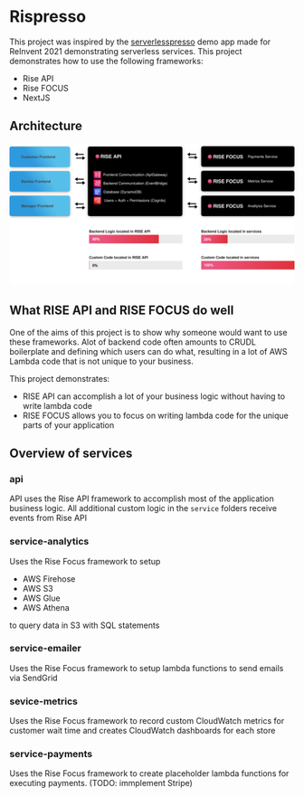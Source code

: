 # Rispresso

This project was inspired by the [serverlesspresso](https://github.com/aws-samples/serverless-coffee) demo app made for ReInvent 2021 demonstrating serverless services. This project demonstrates how to use the following frameworks:

-   Rise API
-   Rise FOCUS
-   NextJS

## Architecture

![](./overview.svg)

## What RISE API and RISE FOCUS do well

One of the aims of this project is to show why someone would want to use these frameworks. Alot of backend code often amounts to CRUDL boilerplate and defining which users can do what, resulting in a lot of AWS Lambda code that is not unique to your business.

This project demonstrates:

-   RISE API can accomplish a lot of your business logic without having to write lambda code
-   RISE FOCUS allows you to focus on writing lambda code for the unique parts of your application

## Overview of services

### api

API uses the Rise API framework to accomplish most of the application business logic. All additional custom logic in the `service` folders receive events from Rise API

### service-analytics

Uses the Rise Focus framework to setup

-   AWS Firehose
-   AWS S3
-   AWS Glue
-   AWS Athena

to query data in S3 with SQL statements

### service-emailer

Uses the Rise Focus framework to setup lambda functions to send emails via SendGrid

### sevice-metrics

Uses the Rise Focus framework to record custom CloudWatch metrics for customer wait time and creates CloudWatch dashboards for each store

### service-payments

Uses the Rise Focus framework to create placeholder lambda functions for executing payments. (TODO: immplement Stripe)
